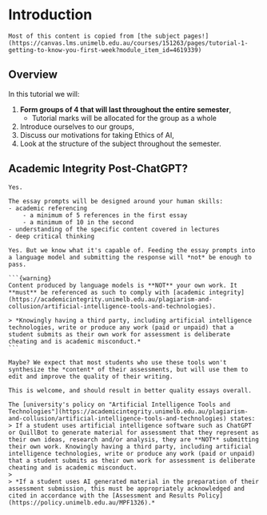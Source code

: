 # Introduction

`````{note} 
Most of this content is copied from [the subject pages!](https://canvas.lms.unimelb.edu.au/courses/151263/pages/tutorial-1-getting-to-know-you-first-week?module_item_id=4619339)
`````
## Overview
In this tutorial we will:
1. **Form groups of 4 that will last throughout the entire semester**,
   - Tutorial marks will be allocated for the group as a whole
2. Introduce ourselves to our groups,
3. Discuss our motivations for taking Ethics of AI,
4. Look at the structure of the subject throughout the semester.

## Academic Integrity Post-ChatGPT?
```{dropdown} Won't people use ChatGPT to write their essays?
Yes.
```

```{dropdown} How can we be assessed fairly if people are using language models to write?
The essay prompts will be designed around your human skills:
- academic referencing
    - a minimum of 5 references in the first essay
    - a minimum of 10 in the second
- understanding of the specific content covered in lectures
- deep critical thinking
```

````{dropdown} So am I *allowed* to use it?
Yes. But we know what it's capable of. Feeding the essay prompts into a language model and submitting the response will *not* be enough to pass.

```{warning}
Content produced by language models is **NOT** your own work. It **must** be referenced as such to comply with [academic integrity](https://academicintegrity.unimelb.edu.au/plagiarism-and-collusion/artificial-intelligence-tools-and-technologies).

> *Knowingly having a third party, including artificial intelligence technologies, write or produce any work (paid or unpaid) that a student submits as their own work for assessment is deliberate cheating and is academic misconduct.*
```
````

```{dropdown} Will this inflate marks?
Maybe? We expect that most students who use these tools won't synthesize the *content* of their assessments, but will use them to edit and improve the quality of their writing.

This is welcome, and should result in better quality essays overall.
```

```{dropdown} Whats the official university policy?
The [university's policy on "Artificial Intelligence Tools and Technologies"](https://academicintegrity.unimelb.edu.au/plagiarism-and-collusion/artificial-intelligence-tools-and-technologies) states:
> If a student uses artificial intelligence software such as ChatGPT or QuillBot to generate material for assessment that they represent as their own ideas, research and/or analysis, they are **NOT** submitting their own work. Knowingly having a third party, including artificial intelligence technologies, write or produce any work (paid or unpaid) that a student submits as their own work for assessment is deliberate cheating and is academic misconduct.
>
> *If a student uses AI generated material in the preparation of their assessment submission, this must be appropriately acknowledged and cited in accordance with the [Assessment and Results Policy](https://policy.unimelb.edu.au/MPF1326).*
```
